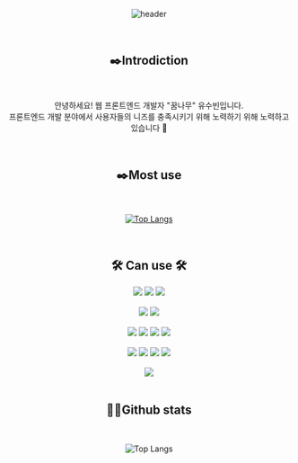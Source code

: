 <div align=center> 

  ![header](https://capsule-render.vercel.app/api?type=waving&color=auto&height=300&section=header&text=Hello&desc=I'm%20subin&animation=fadeIn&fontSize=90&descAlignY=65)

</div>

<br/>
<div align="center">
<h2>✒️Introdiction</h2>
<br/>
<p>안녕하세요! 웹 프론트엔드 개발자 "꿈나무" 유수빈입니다. <br/>
  프론트엔드 개발 분야에서 사용자들의 니즈를 충족시키기 위해 노력하기 위해 노력하고 있습니다 🧡
  
 </p>
  <br/>
<h2>✒️Most use</h2>
<br/>
  
[![Top Langs](https://github-readme-stats.vercel.app/api/top-langs/?username=JudithHopps&layout=compact)](https://github.com/JudithHopps/github-readme-stats)

<br/>
<div align="center">
<h2>🛠️ Can use 🛠️</h2>
  <img src="https://img.shields.io/badge/HTML5-E34F26?style=flat-square&logo=HTML5&logoColor=FFFFFF"/>
  <img src="https://img.shields.io/badge/CSS3-1572B6?style=flat-square&logo=CSS3&logoColor=FFFFFF"/>
  <img src="https://img.shields.io/badge/bootstrap-7952B3?style=flat-square&logo=bootstrap&logoColor=FFFFFF"/>
  
</div>
<br/>
<div align="center">
  <img src="https://img.shields.io/badge/JavaScript-F7DF1E?style=flat-square&logo=JavaScript&logoColor=FFFFFF"/>
  <img src="https://img.shields.io/badge/TypeScript-3178C6?style=flat-square&logo=TypeScript&logoColor=FFFFFF"/>
</div>
<br/>
<div align="center">
  <img src="https://img.shields.io/badge/React-61DAFB?style=flat-square&logo=React&logoColor=FFFFFF"/>
  <img src="https://img.shields.io/badge/React Native-61DAFB?style=flat-square&logo=React&logoColor=FFFFFF"/>
  <img src="https://img.shields.io/badge/Vue.js-4FC08D?style=flat-square&logo=vuedotjs&logoColor=FFFFFF"/>
  <img src="https://img.shields.io/badge/Next.js-000000?style=flat-square&logo=Next.js&logoColor=FFFFFF"/>
</div>
<br/>
<div align="center">
  <img src="https://img.shields.io/badge/styled components-DB7093?style=flat-square&logo=styled-components&logoColor=FFFFFF"/>
  <img src="https://img.shields.io/badge/React Query-FF4154?style=flat-square&logo=React Query&logoColor=FFFFFF"/>
  <img src="https://img.shields.io/badge/Redux-764ABC?style=flat-square&logo=Redux&logoColor=FFFFFF"/>
  <img src="https://img.shields.io/badge/Axios-5A29E4?style=flat-square&logo=Axios&logoColor=FFFFFF"/>
</div>
<br/>
<div align="center">
 <a href="https://velog.io/@leeks9653" target="_blank"> 
  <img src="https://img.shields.io/badge/Tistory-E34F26?style=flat-square&logo=Tistory&logoColor=white"/>
 </a>
</div>
<br/>
  <h2>🛀🏻Github stats</h2>
<br/>


  ![Top Langs](https://github-readme-stats.vercel.app/api?username=JudithHopps&show_icons=true&theme=radical)

<br/>
</div>
  




